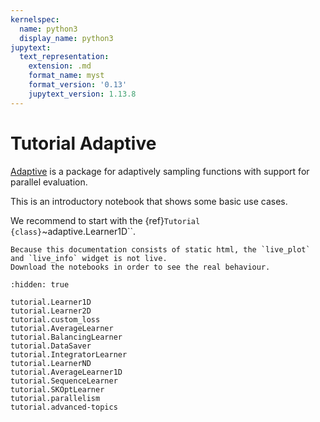 ```yaml
---
kernelspec:
  name: python3
  display_name: python3
jupytext:
  text_representation:
    extension: .md
    format_name: myst
    format_version: '0.13'
    jupytext_version: 1.13.8
---
```

# Tutorial Adaptive

[Adaptive](https://github.com/python-adaptive/adaptive)
is a package for adaptively sampling functions with support for parallel
evaluation.

This is an introductory notebook that shows some basic use cases.

We recommend to start with the {ref}`Tutorial {class}`~adaptive.Learner1D``.

```{note}
Because this documentation consists of static html, the `live_plot` and `live_info` widget is not live.
Download the notebooks in order to see the real behaviour.
```

```{toctree}
:hidden: true

tutorial.Learner1D
tutorial.Learner2D
tutorial.custom_loss
tutorial.AverageLearner
tutorial.BalancingLearner
tutorial.DataSaver
tutorial.IntegratorLearner
tutorial.LearnerND
tutorial.AverageLearner1D
tutorial.SequenceLearner
tutorial.SKOptLearner
tutorial.parallelism
tutorial.advanced-topics
```
